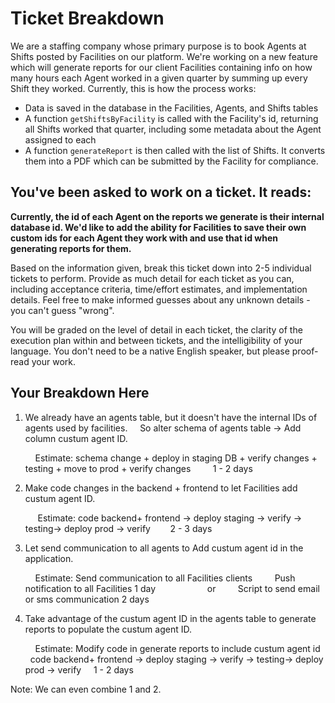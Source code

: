 # Ticket Breakdown
We are a staffing company whose primary purpose is to book Agents at Shifts posted by Facilities on our platform. We're working on a new feature which will generate reports for our client Facilities containing info on how many hours each Agent worked in a given quarter by summing up every Shift they worked. Currently, this is how the process works:

- Data is saved in the database in the Facilities, Agents, and Shifts tables
- A function `getShiftsByFacility` is called with the Facility's id, returning all Shifts worked that quarter, including some metadata about the Agent assigned to each
- A function `generateReport` is then called with the list of Shifts. It converts them into a PDF which can be submitted by the Facility for compliance.

## You've been asked to work on a ticket. It reads:

**Currently, the id of each Agent on the reports we generate is their internal database id. We'd like to add the ability for Facilities to save their own custom ids for each Agent they work with and use that id when generating reports for them.**


Based on the information given, break this ticket down into 2-5 individual tickets to perform. Provide as much detail for each ticket as you can, including acceptance criteria, time/effort estimates, and implementation details. Feel free to make informed guesses about any unknown details - you can't guess "wrong".


You will be graded on the level of detail in each ticket, the clarity of the execution plan within and between tickets, and the intelligibility of your language. You don't need to be a native English speaker, but please proof-read your work.

## Your Breakdown Here
1. We already have an agents table, but it doesn't have the internal IDs of agents used by facilities.
        So alter schema of agents table -> Add column custum agent ID.

        Estimate: schema change + deploy in staging DB + verify changes + testing + move to prod + verify changes
            1 - 2 days

2. Make code changes in the backend + frontend to let Facilities add custum agent ID.

         Estimate: code backend+ frontend -> deploy staging -> verify -> testing-> deploy prod -> verify
           2 - 3 days

2. Let send communication to all agents to Add custum agent id in the application.

        Estimate: Send communication to all Facilities clients
            Push notification to all Facilities 
            1 day
                        or
            Script to send email or sms communication 
            2 days

3. Take advantage of the custum agent ID in the agents table to generate reports to populate the custum agent ID.

        Estimate: Modify code in generate reports to include custum agent id
        code backend+ frontend -> deploy staging -> verify -> testing-> deploy prod -> verify
               1 - 2 days


Note: We can even combine 1 and 2.


